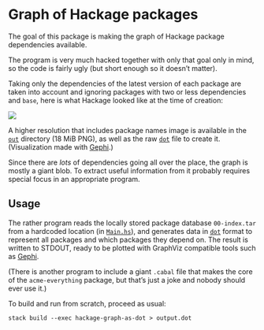 Graph of Hackage packages
=========================

The goal of this package is making the graph of Hackage package dependencies
available.

The program is very much hacked together with only that goal only in mind, so
the code is fairly ugly (but short enough so it doesn’t matter).

Taking only the dependencies of the latest version of each package are taken
into account and ignoring packages with two or less dependencies and `base`,
here is what Hackage looked like at the time of creation:

![](out/hackage-3in-small.png)

A higher resolution that includes package names image is available in the
[`out`](out/) directory (18 MiB PNG), as well as the raw [`dot`][dot] file to
create it. (Visualization made with [Gephi][gephi].)

Since there are *lots* of dependencies going all over the place, the graph
is mostly a giant blob. To extract useful information from it probably requires
special focus in an appropriate program.



Usage
-----

The rather program reads the locally stored package database `00-index.tar` from
a hardcoded location (in [`Main.hs`][main]), and generates data in [`dot`][dot]
format to represent all packages and which packages they depend on. The result
is written to STDOUT, ready to be plotted with GraphViz compatible tools such as
[Gephi][gephi].

(There is another program to include a giant `.cabal` file that makes the core of
the `acme-everything` package, but that’s just a joke and nobody should ever use
it.)

To build and run from scratch, proceed as usual:

```
stack build --exec hackage-graph-as-dot > output.dot
```



[cabal-db]: http://hackage.haskell.org/package/cabal-db
[dot]:      https://en.wikipedia.org/wiki/DOT_%28graph_description_language%29
[gephi]:    https://gephi.org/
[travis]:   https://travis-ci.org/quchen/hackage-graph
[main]:     src/Main.hs
